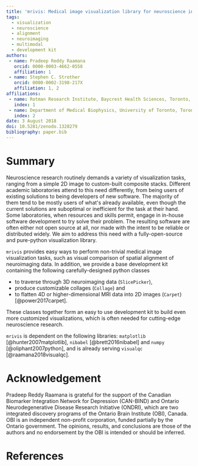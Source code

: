 ```yaml
---
title: 'mrivis: Medical image visualization library for neuroscience in python'
tags:
  - visualization
  - neuroscience
  - alignment
  - neuroimaging
  - multimodal
  - development kit
authors:
 - name: Pradeep Reddy Raamana
   orcid: 0000-0003-4662-0558
   affiliation: 1
 - name: Stephen C. Strother
   orcid: 0000-0002-3198-217X
   affiliation: 1, 2
affiliations:
 - name: Rotman Research Institute, Baycrest Health Sciences, Toronto, ON, Canada
   index: 1
 - name: Department of Medical Biophysics, University of Toronto, Toronto, ON, Canada
   index: 2
date: 3 August 2018
doi: 10.5281/zenodo.1328279
bibliography: paper.bib
---
```


# Summary

Neuroscience research routinely demands a variety of visualization tasks, ranging from a simple 2D image to custom-built composite stacks. Different academic laboratories attend to this need differently, from being users of existing solutions to being developers of new software. The majority of them tend to be mostly users of what's already available, even though the current solutions are suboptimal or inefficient for the task at their hand. Some laboratories, when resources and skills permit, engage in in-house software development to try solve their problem. The resulting software are often either not open source at all, nor made with the intent to be reliable or distributed widely. We aim to address this need with a fully-open-source and pure-python visualization library.

`mrivis` provides easy ways to perform non-trivial medical image visualization tasks, such as visual comparison of spatial alignment of neuroimaging data. In addition, we provide a base development kit containing the following carefully-designed python classes
 - to traverse through 3D neuroimaging data (`SlicePicker`),
 - produce customizable collages (`Collage`) and
 - to flatten 4D or higher-dimensional MRI data into 2D images (`Carpet`) [@power2017carpet].

These classes together form an easy to use development kit to build even more customized visualizations, which is often needed for cutting-edge neuroscience research.

`mrivis` is dependent on the following libraries: `matplotlib` [@hunter2007matplotlib], `nibabel` [@brett2016nibabel] and `numpy` [@oliphant2007python], and is already serving `visualqc` [@raamana2018visualqc].

# Acknowledgement

Pradeep Reddy Raamana is grateful for the support of the Canadian Biomarker Integration Network for Depression (CAN-BIND) and Ontario Neurodegenerative Disease Research Initiative (ONDRI), which are two integrated discovery programs of the Ontario Brain Institute (OBI), Canada. OBI is an independent non-profit corporation, funded partially by the Ontario government. The opinions, results, and conclusions are those of the authors and no endorsement by the OBI is intended or should be inferred.

# References
